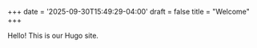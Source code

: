 +++
date = '2025-09-30T15:49:29-04:00'
draft = false
title = "Welcome"
+++

Hello! This is our Hugo site.
